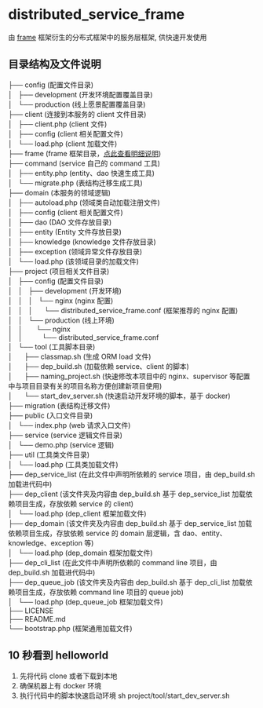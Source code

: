 # distributed_service_frame
由 [frame](https://github.com/smarty-kiki/frame#frame) 框架衍生的分布式框架中的服务层框架, 供快速开发使用

## 目录结构及文件说明

├── config (配置文件目录)  
│   ├── development (开发环境配置覆盖目录)                               
│   └── production (线上愿景配置覆盖目录)  
├── client (连接到本服务的 client 文件目录)  
│   ├── client.php (client 文件)                               
│   ├── config (client 相关配置文件)                               
│   └── load.php (client 加载文件)  
├── frame (frame 框架目录，[点此查看明细说明](https://github.com/smarty-kiki/frame#目录结果及文件说明))   
├── command (service 自己的 command 工具)  
│   ├── entity.php (entity、dao 快速生成工具)                               
│   └── migrate.php (表结构迁移生成工具)  
├── domain (本服务的领域逻辑)  
│   ├── autoload.php (领域类自动加载注册文件)                               
│   ├── config (client 相关配置文件)                               
│   ├── dao (DAO 文件存放目录)  
│   ├── entity (Entity 文件存放目录)  
│   ├── knowledge (knowledge 文件存放目录)  
│   ├── exception (领域异常文件存放目录)  
│   └── load.php (该领域目录的加载文件)  
├── project (项目相关文件目录)  
│   ├── config (配置文件目录)  
│   │   ├── development (开发环境)  
│   │   │   └── nginx (nginx 配置)  
│   │   │       └── distributed_service_frame.conf (框架推荐的 nginx 配置)  
│   │   └── production (线上环境)  
│   │       └── nginx  
│   │           └── distributed_service_frame.conf  
│   └── tool (工具脚本目录)  
│       ├── classmap.sh (生成 ORM load 文件)  
│       ├── dep_build.sh (加载依赖 service、client 的脚本)  
│       ├── naming_project.sh (快速修改本项目中的 nginx、supervisor 等配置中与项目目录有关的项目名称方便创建新项目使用)  
│       └── start_dev_server.sh (快速启动开发环境的脚本，基于 docker)  
├── migration (表结构迁移文件)  
├── public (入口文件目录)  
│   └── index.php (web 请求入口文件)  
├── service (service 逻辑文件目录)  
│   └── demo.php (service 逻辑)  
├── util (工具类文件目录)  
│   └── load.php (工具类加载文件)  
├── dep_service_list (在此文件中声明所依赖的 service 项目，由 dep_build.sh 加载进代码中)  
├── dep_client (该文件夹及内容由 dep_build.sh 基于 dep_service_list 加载依赖项目生成，存放依赖 service 的 client)  
│   └── load.php (dep_client 框架加载文件)  
├── dep_domain (该文件夹及内容由 dep_build.sh 基于 dep_service_list 加载依赖项目生成，存放依赖 service 的 domain 层逻辑，含 dao、entity、knowledge、exception 等)  
│   └── load.php (dep_domain 框架加载文件)  
├── dep_cli_list (在此文件中声明所依赖的 command line 项目，由 dep_build.sh 加载进代码中)  
├── dep_queue_job (该文件夹及内容由 dep_build.sh 基于 dep_cli_list 加载依赖项目生成，存放依赖 command line 项目的 queue job)  
│   └── load.php (dep_queue_job 框架加载文件)  
├── LICENSE  
├── README.md  
└── bootstrap.php (框架通用加载文件)  
  
## 10 秒看到 helloworld
  
1. 先将代码 clone 或者下载到本地
2. 确保机器上有 docker 环境
3. 执行代码中的脚本快速启动环境 sh project/tool/start_dev_server.sh  
